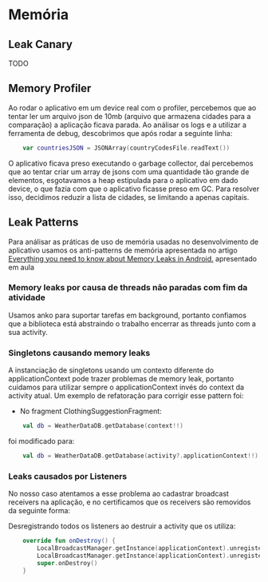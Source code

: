 # Memória

## Leak Canary
TODO

## Memory Profiler
Ao rodar o aplicativo em um device real com o profiler, percebemos que ao tentar ler um arquivo json de 10mb (arquivo que armazena cidades para a comparação) a aplicação ficava parada. Ao análisar os logs e a utilizar a ferramenta de debug, descobrimos que após rodar a seguinte linha:

```kotlin
    var countriesJSON = JSONArray(countryCodesFile.readText())
```
O aplicativo ficava preso executando o garbage collector, daí percebemos que ao tentar criar um array de jsons com uma quantidade tão grande de elementos, esgotavamos a heap estipulada para o aplicativo em dado device, o que fazia com que o aplicativo ficasse preso em GC. Para resolver isso, decidimos reduzir a lista de cidades, se limitando a apenas capitais.

## Leak Patterns

Para análisar as práticas de uso de memória usadas no desenvolvimento de aplicativo usamos os anti-patterns de memória apresentada no artigo [Everything you need to know about Memory Leaks in Android.](https://proandroiddev.com/everything-you-need-to-know-about-memory-leaks-in-android-d7a59faaf46a) apresentado em aula

### Memory leaks por causa de threads não paradas com fim da atividade
Usamos anko para suportar tarefas em background, portanto confiamos que a biblioteca está abstraindo o trabalho encerrar as threads junto com a sua activity.

### Singletons causando memory leaks
A instanciação de singletons usando um contexto diferente do applicationContext pode trazer problemas de memory leak, portanto cuidamos para utilizar sempre o applicationContext invés do context da activity atual. Um exemplo de refatoração para corrigir esse pattern foi: 

* No fragment ClothingSuggestionFragment:

```kotlin
    val db = WeatherDataDB.getDatabase(context!!)
```

foi modificado para:

```kotlin
    val db = WeatherDataDB.getDatabase(activity?.applicationContext!!)
```

### Leaks causados por Listeners
No nosso caso atentamos a esse problema ao cadastrar broadcast receivers na aplicação, e no certificamos que os receivers são removidos da seguinte forma:

Desregistrando todos os listeners ao destruir a activity que os utiliza:

```kotlin
    override fun onDestroy() {
        LocalBroadcastManager.getInstance(applicationContext).unregisterReceiver(dashboardChangeReceiver)
        LocalBroadcastManager.getInstance(applicationContext).unregisterReceiver(climateInfoChangeReceiver)
        super.onDestroy()
    }
```